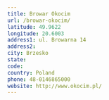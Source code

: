 ```yaml
---
title: Browar Okocim
url: /browar-okocim/
latitude: 49.9622
longitude: 20.6003
address1: ul. Browarna 14
address2: 
city: Brzesko
state: 
code: 
country: Poland
phone: 48-0146865000
website: http://www.okocim.pl/
---
```


